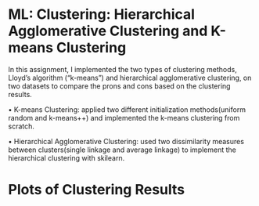 # ML: Clustering: Hierarchical Agglomerative Clustering and K-means Clustering
In this assignment, I implemented the two types of clustering methods, Lloyd’s algorithm (“k-means”) and hierarchical agglomerative clustering, on two datasets to compare the prons and cons based on the clustering results.

• K-means Clustering: applied two different initialization methods(uniform random and k-means++) and implemented the k-means clustering from scratch.

• Hierarchical Agglomerative Clustering: used two dissimilarity measures between clusters(single linkage and average linkage) to implement the hierarchical clustering with skilearn.

# Plots of Clustering Results




